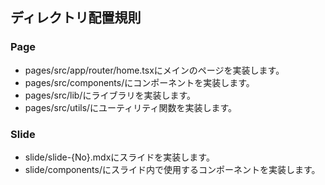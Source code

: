 ## ディレクトリ配置規則

### Page
- pages/src/app/router/home.tsxにメインのページを実装します。
- pages/src/components/にコンポーネントを実装します。
- pages/src/lib/にライブラリを実装します。
- pages/src/utils/にユーティリティ関数を実装します。

### Slide
- slide/slide-{No}.mdxにスライドを実装します。
- slide/components/にスライド内で使用するコンポーネントを実装します。